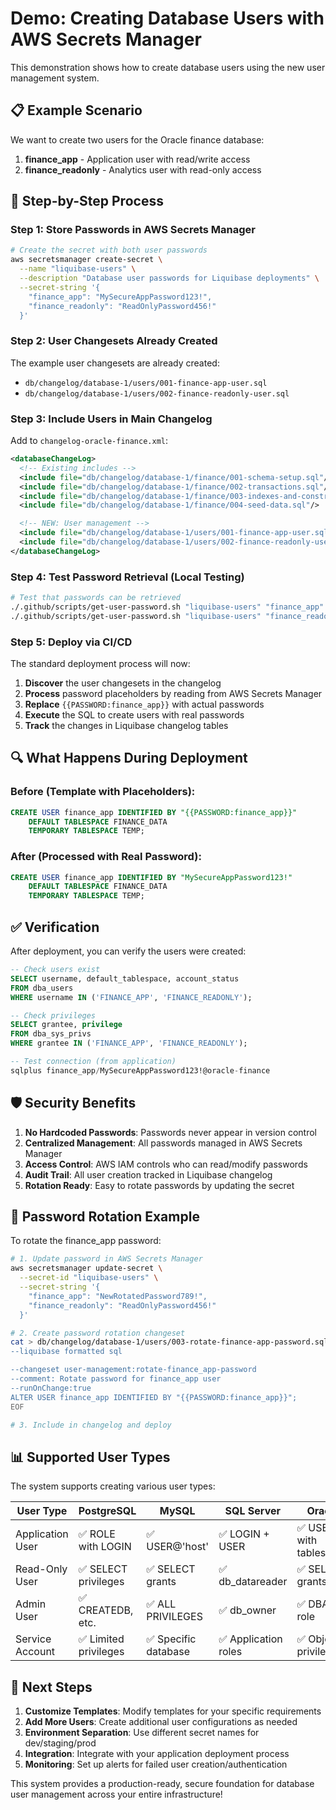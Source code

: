 # Demo: Creating Database Users with AWS Secrets Manager

This demonstration shows how to create database users using the new user management system.

## 📋 Example Scenario

We want to create two users for the Oracle finance database:
1. **finance_app** - Application user with read/write access
2. **finance_readonly** - Analytics user with read-only access

## 🔧 Step-by-Step Process

### Step 1: Store Passwords in AWS Secrets Manager

```bash
# Create the secret with both user passwords
aws secretsmanager create-secret \
  --name "liquibase-users" \
  --description "Database user passwords for Liquibase deployments" \
  --secret-string '{
    "finance_app": "MySecureAppPassword123!",
    "finance_readonly": "ReadOnlyPassword456!"
  }'
```

### Step 2: User Changesets Already Created

The example user changesets are already created:
- `db/changelog/database-1/users/001-finance-app-user.sql`
- `db/changelog/database-1/users/002-finance-readonly-user.sql`

### Step 3: Include Users in Main Changelog

Add to `changelog-oracle-finance.xml`:

```xml
<databaseChangeLog>
  <!-- Existing includes -->
  <include file="db/changelog/database-1/finance/001-schema-setup.sql"/>
  <include file="db/changelog/database-1/finance/002-transactions.sql"/>
  <include file="db/changelog/database-1/finance/003-indexes-and-constraints.sql"/>
  <include file="db/changelog/database-1/finance/004-seed-data.sql"/>

  <!-- NEW: User management -->
  <include file="db/changelog/database-1/users/001-finance-app-user.sql"/>
  <include file="db/changelog/database-1/users/002-finance-readonly-user.sql"/>
</databaseChangeLog>
```

### Step 4: Test Password Retrieval (Local Testing)

```bash
# Test that passwords can be retrieved
./.github/scripts/get-user-password.sh "liquibase-users" "finance_app"
./.github/scripts/get-user-password.sh "liquibase-users" "finance_readonly"
```

### Step 5: Deploy via CI/CD

The standard deployment process will now:

1. **Discover** the user changesets in the changelog
2. **Process** password placeholders by reading from AWS Secrets Manager
3. **Replace** `{{PASSWORD:finance_app}}` with actual passwords
4. **Execute** the SQL to create users with real passwords
5. **Track** the changes in Liquibase changelog tables

## 🔍 What Happens During Deployment

### Before (Template with Placeholders):
```sql
CREATE USER finance_app IDENTIFIED BY "{{PASSWORD:finance_app}}"
    DEFAULT TABLESPACE FINANCE_DATA
    TEMPORARY TABLESPACE TEMP;
```

### After (Processed with Real Password):
```sql
CREATE USER finance_app IDENTIFIED BY "MySecureAppPassword123!"
    DEFAULT TABLESPACE FINANCE_DATA
    TEMPORARY TABLESPACE TEMP;
```

## ✅ Verification

After deployment, you can verify the users were created:

```sql
-- Check users exist
SELECT username, default_tablespace, account_status
FROM dba_users
WHERE username IN ('FINANCE_APP', 'FINANCE_READONLY');

-- Check privileges
SELECT grantee, privilege
FROM dba_sys_privs
WHERE grantee IN ('FINANCE_APP', 'FINANCE_READONLY');

-- Test connection (from application)
sqlplus finance_app/MySecureAppPassword123!@oracle-finance
```

## 🛡️ Security Benefits

1. **No Hardcoded Passwords**: Passwords never appear in version control
2. **Centralized Management**: All passwords managed in AWS Secrets Manager
3. **Access Control**: AWS IAM controls who can read/modify passwords
4. **Audit Trail**: All user creation tracked in Liquibase changelog
5. **Rotation Ready**: Easy to rotate passwords by updating the secret

## 🔄 Password Rotation Example

To rotate the finance_app password:

```bash
# 1. Update password in AWS Secrets Manager
aws secretsmanager update-secret \
  --secret-id "liquibase-users" \
  --secret-string '{
    "finance_app": "NewRotatedPassword789!",
    "finance_readonly": "ReadOnlyPassword456!"
  }'

# 2. Create password rotation changeset
cat > db/changelog/database-1/users/003-rotate-finance-app-password.sql << 'EOF'
--liquibase formatted sql

--changeset user-management:rotate-finance_app-password
--comment: Rotate password for finance_app user
--runOnChange:true
ALTER USER finance_app IDENTIFIED BY "{{PASSWORD:finance_app}}";
EOF

# 3. Include in changelog and deploy
```

## 📊 Supported User Types

The system supports creating various user types:

| User Type | PostgreSQL | MySQL | SQL Server | Oracle |
|-----------|------------|-------|------------|--------|
| Application User | ✅ ROLE with LOGIN | ✅ USER@'host' | ✅ LOGIN + USER | ✅ USER with tablespace |
| Read-Only User | ✅ SELECT privileges | ✅ SELECT grants | ✅ db_datareader | ✅ SELECT grants |
| Admin User | ✅ CREATEDB, etc. | ✅ ALL PRIVILEGES | ✅ db_owner | ✅ DBA role |
| Service Account | ✅ Limited privileges | ✅ Specific database | ✅ Application roles | ✅ Object privileges |

## 🚀 Next Steps

1. **Customize Templates**: Modify templates for your specific requirements
2. **Add More Users**: Create additional user configurations as needed
3. **Environment Separation**: Use different secret names for dev/staging/prod
4. **Integration**: Integrate with your application deployment process
5. **Monitoring**: Set up alerts for failed user creation/authentication

This system provides a production-ready, secure foundation for database user management across your entire infrastructure!
